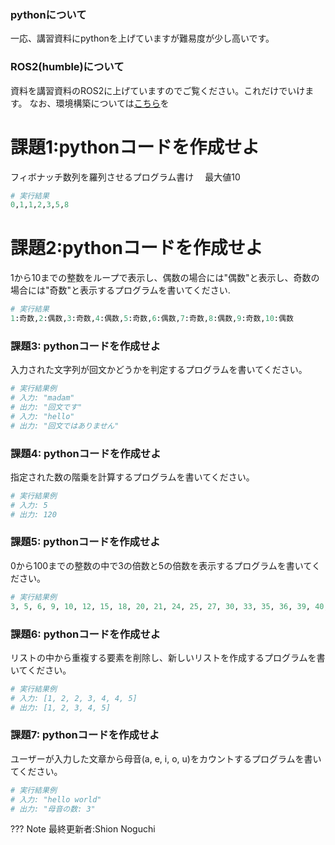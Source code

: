 ### pythonについて
一応、講習資料にpythonを上げていますが難易度が少し高いです。

### ROS2(humble)について
資料を講習資料のROS2に上げていますのでご覧ください。これだけでいけます。
なお、環境構築については[こちら](https://qiita.com/_Altair_/items/4b2fdae96dd8a94f55a4)を

# 課題1:pythonコードを作成せよ
フィボナッチ数列を羅列させるプログラム書け　
最大値10

```python
# 実行結果
0,1,1,2,3,5,8
```


# 課題2:pythonコードを作成せよ
1から10までの整数をループで表示し、偶数の場合には"偶数"と表示し、奇数の場合には"奇数"と表示するプログラムを書いてください.

```py
# 実行結果
1:奇数,2:偶数,3:奇数,4:偶数,5:奇数,6:偶数,7:奇数,8:偶数,9:奇数,10:偶数
```


### 課題3: pythonコードを作成せよ
入力された文字列が回文かどうかを判定するプログラムを書いてください。

```python
# 実行結果例
# 入力: "madam"
# 出力: "回文です"
# 入力: "hello"
# 出力: "回文ではありません"
```

### 課題4: pythonコードを作成せよ
指定された数の階乗を計算するプログラムを書いてください。

```python
# 実行結果例
# 入力: 5
# 出力: 120
```


### 課題5: pythonコードを作成せよ
0から100までの整数の中で3の倍数と5の倍数を表示するプログラムを書いてください。

```python
# 実行結果例
3, 5, 6, 9, 10, 12, 15, 18, 20, 21, 24, 25, 27, 30, 33, 35, 36, 39, 40, 42, 45, 48, 50, 51, 54, 55, 57, 60, 63, 65, 66, 69, 70, 72, 75, 78, 80, 81, 84, 85, 87, 90, 93, 95, 96, 99, 100
```


### 課題6: pythonコードを作成せよ
リストの中から重複する要素を削除し、新しいリストを作成するプログラムを書いてください。

```python
# 実行結果例
# 入力: [1, 2, 2, 3, 4, 4, 5]
# 出力: [1, 2, 3, 4, 5]
```

### 課題7: pythonコードを作成せよ
ユーザーが入力した文章から母音(a, e, i, o, u)をカウントするプログラムを書いてください。

```python
# 実行結果例
# 入力: "hello world"
# 出力: "母音の数: 3"
```

??? Note
    最終更新者:Shion Noguchi